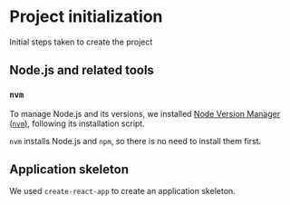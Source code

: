 # Project initialization

Initial steps taken to create the project

## Node.js and related tools

### `nvm`

To manage Node.js and its versions, we installed
[Node Version Manager (`nvm`)](https://github.com/creationix/nvm/blob/master/README.md),
following its installation script.

`nvm` installs Node.js and `npm`, so there is no need to install them first.

## Application skeleton

We used `create-react-app` to create an application skeleton.
